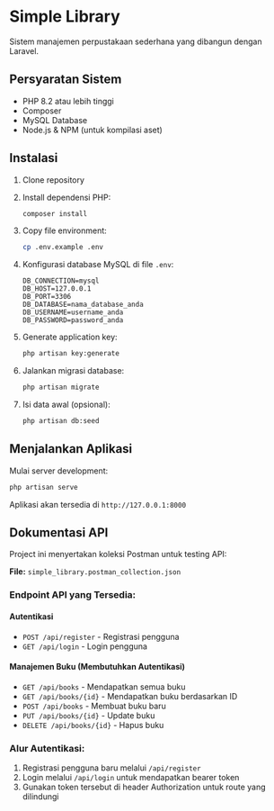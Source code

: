 # Simple Library

Sistem manajemen perpustakaan sederhana yang dibangun dengan Laravel.

## Persyaratan Sistem

- PHP 8.2 atau lebih tinggi
- Composer
- MySQL Database
- Node.js & NPM (untuk kompilasi aset)

## Instalasi

1. Clone repository
2. Install dependensi PHP:
   ```bash
   composer install
   ```

3. Copy file environment:
   ```bash
   cp .env.example .env
   ```

4. Konfigurasi database MySQL di file `.env`:
   ```
   DB_CONNECTION=mysql
   DB_HOST=127.0.0.1
   DB_PORT=3306
   DB_DATABASE=nama_database_anda
   DB_USERNAME=username_anda
   DB_PASSWORD=password_anda
   ```

5. Generate application key:
   ```bash
   php artisan key:generate
   ```

6. Jalankan migrasi database:
   ```bash
   php artisan migrate
   ```

7. Isi data awal (opsional):
   ```bash
   php artisan db:seed
   ```

## Menjalankan Aplikasi

Mulai server development:
```bash
php artisan serve
```

Aplikasi akan tersedia di `http://127.0.0.1:8000`

## Dokumentasi API

Project ini menyertakan koleksi Postman untuk testing API:

**File:** `simple_library.postman_collection.json`

### Endpoint API yang Tersedia:

#### Autentikasi
- `POST /api/register` - Registrasi pengguna
- `GET /api/login` - Login pengguna

#### Manajemen Buku (Membutuhkan Autentikasi)
- `GET /api/books` - Mendapatkan semua buku
- `GET /api/books/{id}` - Mendapatkan buku berdasarkan ID
- `POST /api/books` - Membuat buku baru
- `PUT /api/books/{id}` - Update buku
- `DELETE /api/books/{id}` - Hapus buku

### Alur Autentikasi:
1. Registrasi pengguna baru melalui `/api/register`
2. Login melalui `/api/login` untuk mendapatkan bearer token
3. Gunakan token tersebut di header Authorization untuk route yang dilindungi


